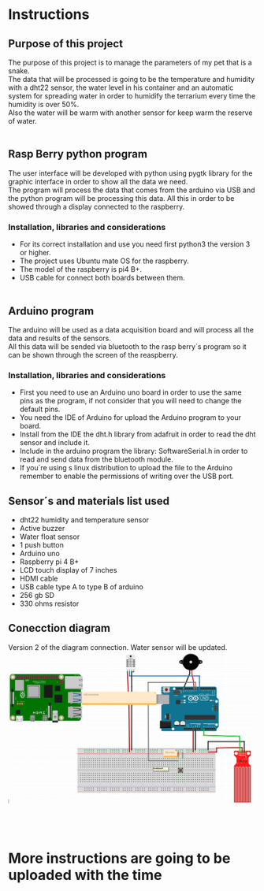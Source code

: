 # Instructions

## Purpose of this project
The purpose of this project is to manage the parameters of my pet that is a snake.
<br>
The data that will be processed is going to be the temperature and humidity with a dht22 sensor, the water level in his container and an automatic system for spreading water in order to humidify the terrarium every time the humidity is over 50%.
<br>
Also the water will be warm with another sensor for keep warm the reserve of water.
<br><br>

## Rasp Berry python program
The user interface will be developed with python using pygtk library for the graphic interface in order to show all the data we need.
<br>
The program will process the data that comes from the arduino via USB and the python program will be processing this data.
All this in order to be showed through a display connected to the raspberry.
<br>

### Installation, libraries and considerations
* For its correct installation and use you need first python3 the version 3 or higher.
* The project uses Ubuntu mate OS for the raspberry.
* The model of the raspberry is pi4 B+.
* USB cable for connect both boards between them.
<br><br>

## Arduino program
The arduino will be used as a data acquisition board and will process all the data and results of the sensors.
<br>
All this data will be sended via bluetooth to the rasp berry´s program so it can be shown through the screen of the reaspberry.

### Installation, libraries and considerations
* First you need to use an Arduino uno board in order to use the same pins as the program, if not consider that you will need to change the default pins.
* You need the IDE of Arduino for upload the Arduino program to your board.
* Install from the IDE the dht.h library from adafruit in order to read the dht sensor and include it.
* Include in the arduino program the library: SoftwareSerial.h in order to read and send data from the bluetooth module.
* If you´re using s linux distribution to upload the file to the Arduino remember to enable the permissions of writing over the USB port.

## Sensor´s and materials list used
* dht22 humidity and temperature sensor
* Active buzzer
* Water float sensor
* 1 push button
* Arduino uno
* Raspberry pi 4 B+
* LCD touch display of 7 inches
* HDMI cable
* USB cable type A to type B of arduino
* 256 gb SD
* 330 ohms resistor

## Conecction diagram
Version 2 of the diagram connection. Water sensor will be updated.
![](Imgs/Diagrama.png)

<br><br>

# More instructions are going to be uploaded with the time
